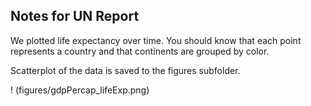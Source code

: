## Notes for UN Report

We plotted life expectancy over time.  You should know that each point represents a country and that continents are grouped by color.

Scatterplot of the data is saved to the figures subfolder.

! (figures/gdpPercap_lifeExp.png)